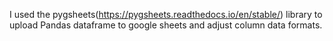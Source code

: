 I used the pygsheets(https://pygsheets.readthedocs.io/en/stable/) library to upload Pandas dataframe to google sheets and adjust column data formats.
